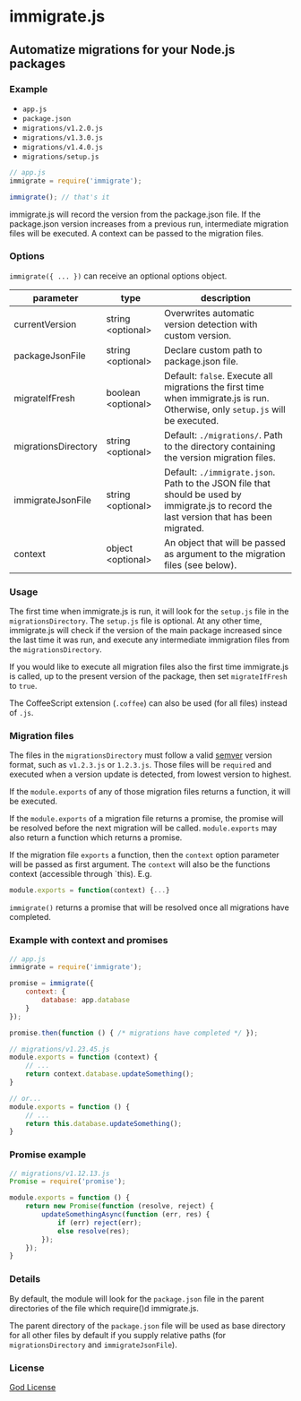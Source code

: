 # immigrate.js
## Automatize migrations for your Node.js packages

### Example
- `app.js`
- `package.json`
- `migrations/v1.2.0.js`
- `migrations/v1.3.0.js`
- `migrations/v1.4.0.js`
- `migrations/setup.js`

```js
// app.js
immigrate = require('immigrate');

immigrate(); // that's it
```

immigrate.js will record the version from the package.json file. If the package.json version increases from a previous run, intermediate migration files will be executed. A context can be passed to the migration files.

### Options

`immigrate({ ... })` can receive an optional options object.

parameter           | type                 | description
-----               | -----                | -----
currentVersion      | string \<optional\>  | Overwrites automatic version detection with custom version.
packageJsonFile     | string \<optional\>  | Declare custom path to package.json file.
migrateIfFresh      | boolean \<optional\> | Default: `false`. Execute all migrations the first time when immigrate.js is run. Otherwise, only `setup.js` will be executed.
migrationsDirectory | string \<optional\>  | Default: `./migrations/`. Path to the directory containing the version migration files.
immigrateJsonFile   | string \<optional\>  | Default: `./immigrate.json`. Path to the JSON file that should be used by immigrate.js to record the last version that has been migrated.
context             | object \<optional\>  | An object that will be passed as argument to the migration files (see below).

### Usage
The first time when immigrate.js is run, it will look for the `setup.js` file in the `migrationsDirectory`. The `setup.js` file is optional. At any other time, immigrate.js will check if the version of the main package increased since the last time it was run, and execute any intermediate immigration files from the `migrationsDirectory`.

If you would like to execute all migration files also the first time immigrate.js is called, up to the present version of the package, then set `migrateIfFresh` to `true`.

The CoffeeScript extension (`.coffee`) can also be used (for all files) instead of `.js`.

### Migration files
The files in the `migrationsDirectory` must follow a valid [semver](https://github.com/npm/node-semver) version format, such as `v1.2.3.js` or `1.2.3.js`. Those files will be `require`d and executed when a version update is detected, from lowest version to highest.

If the `module.exports` of any of those migration files returns a function, it will be executed.

If the `module.exports` of a migration file returns a promise, the promise will be resolved before the next migration will be called. `module.exports` may also return a function which returns a promise.

If the migration file `exports` a function, then the `context` option parameter will be passed as first argument. The `context` will also be the functions context (accessible through `this). E.g.

```js
module.exports = function(context) {...}
```

`immigrate()` returns a promise that will be resolved once all migrations have completed.

### Example with context and promises

```js
// app.js
immigrate = require('immigrate');

promise = immigrate({
	context: {
		database: app.database
	}
});

promise.then(function () { /* migrations have completed */ });
```

```js
// migrations/v1.23.45.js
module.exports = function (context) {
	// ...
	return context.database.updateSomething();
}

// or...
module.exports = function () {
	// ...
	return this.database.updateSomething();
}

```

### Promise example
```js
// migrations/v1.12.13.js
Promise = require('promise');

module.exports = function () {
	return new Promise(function (resolve, reject) {
		updateSomethingAsync(function (err, res) {
			if (err) reject(err);
			else resolve(res);
		});
	});
}
```

### Details
By default, the module will look for the `package.json` file in the parent directories of the file which require()d immigrate.js.

The parent directory of the `package.json` file will be used as base directory for all other files by default if you supply relative paths (for `migrationsDirectory` and `immigrateJsonFile`).

### License
[God License](https://github.com/servant-of-god/god-license)

